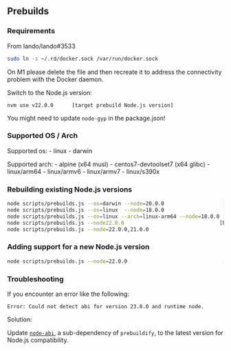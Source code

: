 ## Prebuilds

### Requirements

From lando/lando#3533

```sh
sudo ln -s ~/.rd/docker.sock /var/run/docker.sock
```

On M1 please delete the file and then recreate it to address the connectivity problem with the Docker daemon.

Switch to the Node.js version:

```
nvm use v22.0.0      [target prebuild Node.js version]
```

You might need to update `node-gyp` in the package.json!

### Supported OS / Arch

Supported os: 
    - linux
    - darwin

Supported arch:
    - alpine (x64 musl)
    - centos7-devtoolset7 (x64 glibc)
    - linux/arm64
    - linux/armv6
    - linux/armv7
    - linux/s390x


### Rebuilding existing Node.js versions

```sh
node scripts/prebuilds.js --os=darwin --node=20.0.0                   [build v20 only for darwin]
node scripts/prebuilds.js --os=linux  --node=18.0.0                   [build v18 only for linux]
node scripts/prebuilds.js --os=linux --arch=linux-arm64 --node=18.0.0 [build v18 only for linux arm64]
node scripts/prebuilds.js --node22.0.0                               [build specific node version]
node scripts/prebuilds.js --node=22.0.0,21.0.0                        [build specific node versions]
```

### Adding support for a new Node.js version

```sh
node scripts/prebuilds.js --node=22.0.0                               [build specific node version]
```

### Troubleshooting

If you encounter an error like the following:

```
Error: Could not detect abi for version 23.0.0 and runtime node.
```
Solution:

Update [`node-abi`](https://www.npmjs.com/package/node-abi), a sub-dependency of `prebuildify`, to the latest version for Node.js compatibility.